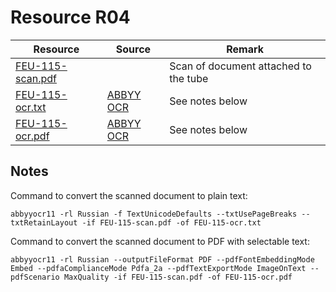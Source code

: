 # Resource R04

| Resource                                            | Source                                      | Remark                                |
|-----------------------------------------------------|---------------------------------------------|---------------------------------------|
| [FEU-115-scan.pdf](./resource/R04/FEU-115-scan.pdf) |                                             | Scan of document attached to the tube | 
| [FEU-115-ocr.txt](./resource/R04/FEU-115-ocr.txt)   | [ABBYY OCR](https://www.abbyy.com/ocr-sdk/) | See notes below                       |
| [FEU-115-ocr.pdf](./resource/R04/FEU-115-ocr.pdf)   | [ABBYY OCR](https://www.abbyy.com/ocr-sdk/) | See notes below                       |

## Notes

Command to convert the scanned document to plain text:

```shell
abbyyocr11 -rl Russian -f TextUnicodeDefaults --txtUsePageBreaks --txtRetainLayout -if FEU-115-scan.pdf -of FEU-115-ocr.txt
```

Command to convert the scanned document to PDF with selectable text:

```shell
abbyyocr11 -rl Russian --outputFileFormat PDF --pdfFontEmbeddingMode Embed --pdfaComplianceMode Pdfa_2a --pdfTextExportMode ImageOnText --pdfScenario MaxQuality -if FEU-115-scan.pdf -of FEU-115-ocr.pdf
```
